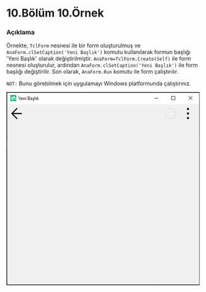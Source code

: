 # 10.Bölüm 10.Örnek

### Açıklama

Örnekte, `TclForm` nesnesi ile bir form oluşturulmuş ve `AnaForm.clSetCaption('Yeni Başlık')` komutu kullanılarak formun başlığı 'Yeni Başlık' olarak değiştirilmiştir. `AnaForm=TclForm.Create(Self)` ile form nesnesi oluşturulur, ardından `AnaForm.clSetCaption('Yeni Başlık')` ile form başlığı değiştirilir. Son olarak, `AnaForm.Run` komutu ile form çalıştırılır.

`NOT:` Bunu görebilmek için uygulamayı Windows platformunda çalıştırınız.  

![Bolum 10-Örnek 10](Bolum10_Ornek10.png)